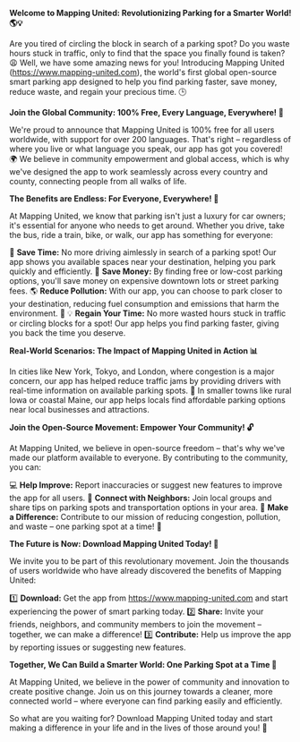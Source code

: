 **Welcome to Mapping United: Revolutionizing Parking for a Smarter World! 🌎💡**

Are you tired of circling the block in search of a parking spot? Do you waste hours stuck in traffic, only to find that the space you finally found is taken? 😩 Well, we have some amazing news for you! Introducing Mapping United (https://www.mapping-united.com), the world's first global open-source smart parking app designed to help you find parking faster, save money, reduce waste, and regain your precious time. 🕒

**Join the Global Community: 100% Free, Every Language, Everywhere! 🌈**

We're proud to announce that Mapping United is 100% free for all users worldwide, with support for over 200 languages. That's right – regardless of where you live or what language you speak, our app has got you covered! 🌍 We believe in community empowerment and global access, which is why we've designed the app to work seamlessly across every country and county, connecting people from all walks of life.

**The Benefits are Endless: For Everyone, Everywhere! 🌟**

At Mapping United, we know that parking isn't just a luxury for car owners; it's essential for anyone who needs to get around. Whether you drive, take the bus, ride a train, bike, or walk, our app has something for everyone:

🚗 **Save Time:** No more driving aimlessly in search of a parking spot! Our app shows you available spaces near your destination, helping you park quickly and efficiently.
💸 **Save Money:** By finding free or low-cost parking options, you'll save money on expensive downtown lots or street parking fees.
🌎 **Reduce Pollution:** With our app, you can choose to park closer to your destination, reducing fuel consumption and emissions that harm the environment. 🌿
💡 **Regain Your Time:** No more wasted hours stuck in traffic or circling blocks for a spot! Our app helps you find parking faster, giving you back the time you deserve.

**Real-World Scenarios: The Impact of Mapping United in Action 📊**

In cities like New York, Tokyo, and London, where congestion is a major concern, our app has helped reduce traffic jams by providing drivers with real-time information on available parking spots. 🚗 In smaller towns like rural Iowa or coastal Maine, our app helps locals find affordable parking options near local businesses and attractions.

**Join the Open-Source Movement: Empower Your Community! 🔓**

At Mapping United, we believe in open-source freedom – that's why we've made our platform available to everyone. By contributing to the community, you can:

💻 **Help Improve:** Report inaccuracies or suggest new features to improve the app for all users.
👥 **Connect with Neighbors:** Join local groups and share tips on parking spots and transportation options in your area.
🌟 **Make a Difference:** Contribute to our mission of reducing congestion, pollution, and waste – one parking spot at a time! 💚

**The Future is Now: Download Mapping United Today! 📱**

We invite you to be part of this revolutionary movement. Join the thousands of users worldwide who have already discovered the benefits of Mapping United:

1️⃣ **Download:** Get the app from https://www.mapping-united.com and start experiencing the power of smart parking today.
2️⃣ **Share:** Invite your friends, neighbors, and community members to join the movement – together, we can make a difference!
3️⃣ **Contribute:** Help us improve the app by reporting issues or suggesting new features.

**Together, We Can Build a Smarter World: One Parking Spot at a Time 🌟**

At Mapping United, we believe in the power of community and innovation to create positive change. Join us on this journey towards a cleaner, more connected world – where everyone can find parking easily and efficiently.

So what are you waiting for? Download Mapping United today and start making a difference in your life and in the lives of those around you! 🌟